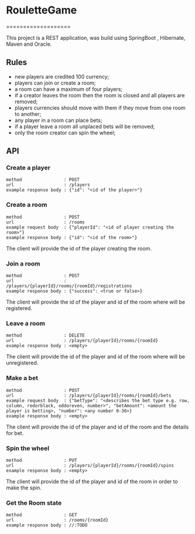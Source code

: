 # RouletteGame
===================

This project is a REST application,  was build using SpringBoot , Hibernate, Maven and Oracle.

Rules
-----
 - new players are credited 100 currency;
 - players can join or create a room;
 - a room can have a maximum of four players;
 - if a creator leaves the room then the room is closed and all players are removed;
 - players currencies should move with them if they move from one room to another;
 - any player in a room can place bets;
 - if a player leave a room all unplaced bets will be removed;
 - only the room creator can spin the wheel;

API
---

### Create a player ###

    method                : POST
    url                   : /players
    example response body : {"id": "<id of the player>"}
    
### Create a room ###

    method                : POST
    url                   : /rooms
    example request body  : {"playerId": "<id of player creating the room>"}
    example response body : {"id": "<id of the room>"}

The client will provide the id of the player creating the room.

### Join a room ###

    method                : POST
    url                   : /players/{playerId}/rooms/{roomId}/registrations
    example response body : {"success": <true or false>}

The client will provide the id of the player and id of the room where will be registered.

### Leave a room ###

    method                : DELETE
    url                   : /players/{playerId}/rooms/{roomId}
    example response body : <empty>

The client will provide the id of the player and id of the room where will be unregistered.

### Make a bet ###

    method                : POST
    url                   : /players/{playerId}/rooms/{roomId}/bets
    example request body  : {"betType": "<describes the bet type e.g. row, column, redorblack, oddoreven, number>", "betAmount": <amount the player is betting>, "number": <any number 0-36>}
    example response body : <empty>

The client will provide the id of the player and id of the room and the details for bet.

### Spin the wheel ###

    method                : PUT
    url                   : /players/{playerId}/rooms/{roomId}/spins
    example response body : <empty>

The client will provide the id of the player and id of the room in order to make the spin.

### Get the Room state ###

    method                : GET
    url                   : /rooms/{roomId}
    example response body : //:TODO
